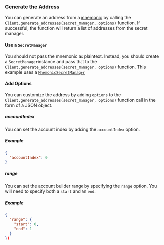 ### Generate the Address

You can generate an address from a [mnemonic](../../../../how_tos/02_generate_mnemonic.mdx) by calling
the [`Client.generate_addresses(secret_manager, options)`](./../libraries/python/api_reference#generate_addresses)
function. If successful, the function will return a list of addresses from the secret manager.

#### Use a `SecretManager`

You should not pass the mnemonic as plaintext. Instead, you should create a `SecretManager`instance and pass that to
the `Client.generate_addresses(secret_manager, options)` function. This example uses
a [`MnemonicSecretManager`](./../libraries/python/api_reference#mnemonicsecretmanager-objects)

#### Add Options

You can customize the address by adding `options` to the `Client.generate_addresses(secret_manager, options)` function
call in the form of a JSON object.

##### accountIndex

You can set the account index by adding the `accountIndex` option.

##### Example

```json
{
  "accountIndex": 0
}
```

##### range

You can set the account builder range by specifying the `range` option. You will need to specify both a `start` and
an `end`.

##### Example

```json
{
  "range": {
    "start": 0,
    "end": 1
  }
})
```

